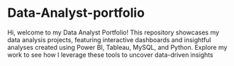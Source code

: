 # Data-Analyst-portfolio
Hi, welcome to my Data Analyst Portfolio! This repository showcases my data analysis projects, featuring interactive dashboards and insightful analyses created using Power BI, Tableau, MySQL, and Python. Explore my work to see how I leverage these tools to uncover data-driven insights 
